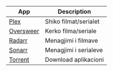 | App | Description |
|-|-|
| [Plex](http://192.168.0.8:32400/web/) | Shiko filmat/serialet |
| [Oversweer](http://192.168.0.8:5055/) | Kerko filma/seriale |
| [Radarr](http://192.168.0.8:7878/) | Menagjimi i filmave |
| [Sonarr](http://192.168.0.8:8989/) | Menagjimi i serialeve
| [Torrent](http://192.168.0.8:9091/transmission/web/) | Download aplikacioni |
